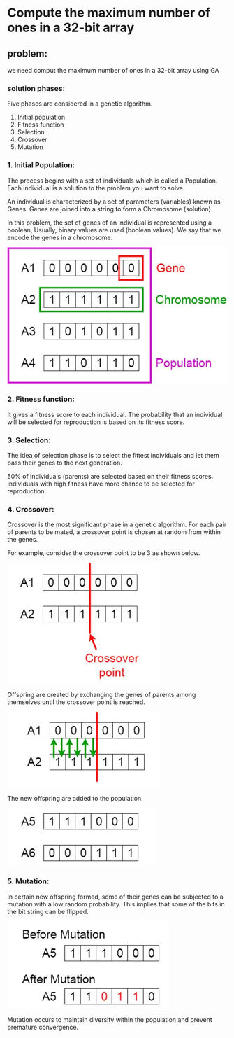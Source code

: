 # Compute the maximum number of ones in a 32-bit array

## problem:
we need comput the maximum number of ones in a 32-bit array using GA
### solution phases:
Five phases are considered in a genetic algorithm.
1. Initial population
2. Fitness function
3. Selection
4. Crossover
5. Mutation
### 1. Initial Population:
The process begins with a set of individuals which is called a Population. 
Each individual is a solution to the problem you want to solve.

An individual is characterized by a set of parameters (variables) known as Genes. 
Genes are joined into a string to form a Chromosome (solution).

In this problem, the set of genes of an individual is represented using a boolean, 
Usually, binary values are used (boolean values). We say that we encode the genes in a chromosome.

![alt text](images/1_vIrsxg12DSltpdWoO561yA.png)

### 2. Fitness function:
It gives a fitness score to each individual. The probability that an individual will be selected 
for reproduction is based on its fitness score.

### 3. Selection:
The idea of selection phase is to select the fittest individuals and let them pass their 
genes to the next generation.

50% of individuals (parents) are selected based on their fitness scores. 
Individuals with high fitness have more chance to be selected for reproduction.

### 4. Crossover:
Crossover is the most significant phase in a genetic algorithm. 
For each pair of parents to be mated, a crossover point is chosen at random from within the genes.

For example, consider the crossover point to be 3 as shown below.

![alt text](images/Capture.png)

Offspring are created by exchanging the genes of parents among themselves until 
the crossover point is reached.

![alt text](images/Capture1.png)

The new offspring are added to the population.

![alt text](images/Capture2.png)

### 5. Mutation:
In certain new offspring formed, some of their genes can be subjected to 
a mutation with a low random probability. 
This implies that some of the bits in the bit string can be flipped.

![alt text](images/Capture3.png)

Mutation occurs to maintain diversity within the population and prevent premature convergence.